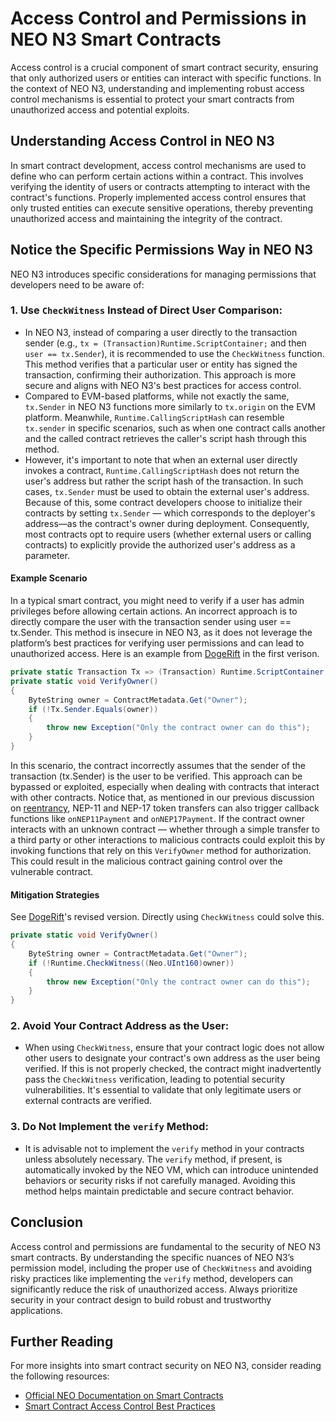 # Access Control and Permissions in NEO N3 Smart Contracts

Access control is a crucial component of smart contract security, ensuring that only authorized users or entities can interact with specific functions. In the context of NEO N3, understanding and implementing robust access control mechanisms is essential to protect your smart contracts from unauthorized access and potential exploits.

## Understanding Access Control in NEO N3

In smart contract development, access control mechanisms are used to define who can perform certain actions within a contract. This involves verifying the identity of users or contracts attempting to interact with the contract's functions. Properly implemented access control ensures that only trusted entities can execute sensitive operations, thereby preventing unauthorized access and maintaining the integrity of the contract.

## Notice the Specific Permissions Way in NEO N3

NEO N3 introduces specific considerations for managing permissions that developers need to be aware of:

### 1. **Use `CheckWitness` Instead of Direct User Comparison**:
   - In NEO N3, instead of comparing a user directly to the transaction sender (e.g., `tx = (Transaction)Runtime.ScriptContainer;` and then `user == tx.Sender`), it is recommended to use the `CheckWitness` function. This method verifies that a particular user or entity has signed the transaction, confirming their authorization. This approach is more secure and aligns with NEO N3's best practices for access control.
   - Compared to EVM-based platforms, while not exactly the same, `tx.Sender` in NEO N3 functions more similarly to `tx.origin` on the EVM platform. Meanwhile, `Runtime.CallingScriptHash` can resemble `tx.sender` in specific scenarios, such as when one contract calls another and the called contract retrieves the caller's script hash through this method.
   - However, it's important to note that when an external user directly invokes a contract, `Runtime.CallingScriptHash` does not return the user's address but rather the script hash of the transaction. In such cases, `tx.Sender` must be used to obtain the external user's address. Because of this, some contract developers choose to initialize their contracts by setting `tx.Sender` — which corresponds to the deployer's address—as the contract's owner during deployment. Consequently, most contracts opt to require users (whether external users or calling contracts) to explicitly provide the authorized user's address as a parameter.
   
#### Example Scenario

In a typical smart contract, you might need to verify if a user has admin privileges before allowing certain actions. An incorrect approach is to directly compare the user with the transaction sender using user == tx.Sender. This method is insecure in NEO N3, as it does not leverage the platform’s best practices for verifying user permissions and can lead to unauthorized access. Here is an example from [DogeRift](https://github.com/DogeRift/DogeRift/blob/50dcbc88d61c63ab1978786b8c0154de44f72f12/contracts/DogeRift/src/DogeRift.cs#L37-L44) in the first verison.

```csharp
private static Transaction Tx => (Transaction) Runtime.ScriptContainer;
private static void VerifyOwner()
{
    ByteString owner = ContractMetadata.Get("Owner");
    if (!Tx.Sender.Equals(owner))
    {
        throw new Exception("Only the contract owner can do this");
    }
}
```

In this scenario, the contract incorrectly assumes that the sender of the transaction (tx.Sender) is the user to be verified. This approach can be bypassed or exploited, especially when dealing with contracts that interact with other contracts. Notice that, as mentioned in our previous discussion on [reentrancy](./reentrancy-attack.md), NEP-11 and NEP-17 token transfers can also trigger callback functions like `onNEP11Payment` and `onNEP17Payment`. If the contract owner interacts with an unknown contract — whether through a simple transfer to a third party or other interactions to malicious contracts could exploit this by invoking functions that rely on this `VerifyOwner` method for authorization. This could result in the malicious contract gaining control over the vulnerable contract.

#### Mitigation Strategies

See [DogeRift](https://github.com/DogeRift/DogeRift/blob/348eb09d73cf8c5add8847d3c8cad090add9bb85/contracts/DogeRift/src/DogeRift.cs#L37-L44)'s revised version. Directly using `CheckWitness` could solve this.

```csharp
private static void VerifyOwner()
{
    ByteString owner = ContractMetadata.Get("Owner");
    if (!Runtime.CheckWitness((Neo.UInt160)owner))
    {
        throw new Exception("Only the contract owner can do this");
    }
}
```


### 2. **Avoid Your Contract Address as the User**:

- When using `CheckWitness`, ensure that your contract logic does not allow other users to designate your contract's own address as the user being verified. If this is not properly checked, the contract might inadvertently pass the `CheckWitness` verification, leading to potential security vulnerabilities. It's essential to validate that only legitimate users or external contracts are verified.

### 3. **Do Not Implement the `verify` Method**:

- It is advisable not to implement the `verify` method in your contracts unless absolutely necessary. The `verify` method, if present, is automatically invoked by the NEO VM, which can introduce unintended behaviors or security risks if not carefully managed. Avoiding this method helps maintain predictable and secure contract behavior.

## Conclusion

Access control and permissions are fundamental to the security of NEO N3 smart contracts. By understanding the specific nuances of NEO N3’s permission model, including the proper use of `CheckWitness` and avoiding risky practices like implementing the `verify` method, developers can significantly reduce the risk of unauthorized access. Always prioritize security in your contract design to build robust and trustworthy applications.

## Further Reading

For more insights into smart contract security on NEO N3, consider reading the following resources:

- [Official NEO Documentation on Smart Contracts](https://docs.neo.org)
- [Smart Contract Access Control Best Practices](https://github.com/securing/SCSVS/blob/master/1.2/0x11-V2-Access-Control.md)
